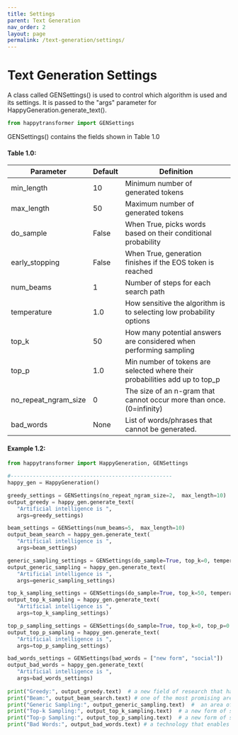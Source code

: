 ```yaml
---
title: Settings
parent: Text Generation
nav_order: 2
layout: page
permalink: /text-generation/settings/
---
```


# Text Generation Settings
A class called GENSettings() is used to control which algorithm is used and its settings. 
It is passed to the "args" parameter for HappyGeneration.generate_text(). 

```python
from happytransformer import GENSettings
```

GENSettings() contains the  fields shown in Table 1.0 

#### Table 1.0:  

| Parameter            |Default| Definition                                                                 |
|----------------------|-------|----------------------------------------------------------------------------|
| min_length           | 10    | Minimum number of generated tokens                                         |
| max_length           | 50    | Maximum number of generated tokens                                         |
| do_sample            | False | When True, picks words based on their conditional probability              |
| early_stopping       | False | When True, generation finishes if the EOS token is reached                 |
| num_beams            | 1     | Number of steps for each search path                                       |
| temperature          | 1.0   | How sensitive the algorithm is to selecting low probability options        |
| top_k                | 50    | How many potential answers are considered when performing sampling         | 
| top_p                | 1.0   | Min number of tokens are selected where their probabilities add up to top_p|
| no_repeat_ngram_size | 0     | The size of an n-gram that cannot occur more than once. (0=infinity)       |
| bad_words            | None  | List of words/phrases that cannot be generated.                            | 


#### Example 1.2:  
 
 ```python
from happytransformer import HappyGeneration, GENSettings

#---------------------------------------------------
happy_gen = HappyGeneration()

greedy_settings = GENSettings(no_repeat_ngram_size=2,  max_length=10)
output_greedy = happy_gen.generate_text(
    "Artificial intelligence is ",
    args=greedy_settings)

beam_settings = GENSettings(num_beams=5,  max_length=10)
output_beam_search = happy_gen.generate_text(
    "Artificial intelligence is ",
    args=beam_settings)

generic_sampling_settings = GENSettings(do_sample=True, top_k=0, temperature=0.7,  max_length=10)
output_generic_sampling = happy_gen.generate_text(
    "Artificial intelligence is ",
    args=generic_sampling_settings)

top_k_sampling_settings = GENSettings(do_sample=True, top_k=50, temperature=0.7,  max_length=10)
output_top_k_sampling = happy_gen.generate_text(
    "Artificial intelligence is ",
    args=top_k_sampling_settings)

top_p_sampling_settings = GENSettings(do_sample=True, top_k=0, top_p=0.8, temperature=0.7,  max_length=10)
output_top_p_sampling = happy_gen.generate_text(
    "Artificial intelligence is ",
    args=top_p_sampling_settings)

bad_words_settings = GENSettings(bad_words = ["new form", "social"])
output_bad_words = happy_gen.generate_text(
    "Artificial intelligence is ",
    args=bad_words_settings)
    
print("Greedy:", output_greedy.text)  # a new field of research that has been gaining
print("Beam:", output_beam_search.text) # one of the most promising areas of research in
print("Generic Sampling:", output_generic_sampling.text)  #  an area of highly promising research, and a
print("Top-k Sampling:", output_top_k_sampling.text)  # a new form of social engineering. In this
print("Top-p Sampling:", output_top_p_sampling.text)  # a new form of social engineering. In this
print("Bad Words:", output_bad_words.text) # a technology that enables us to help people deal
```

